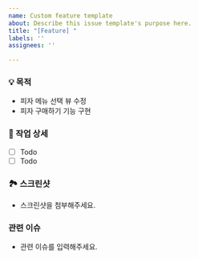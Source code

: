 ```yaml
---
name: Custom feature template
about: Describe this issue template's purpose here.
title: "[Feature] "
labels: ''
assignees: ''

---
```


### 💡 목적
- 피자 메뉴 선택 뷰 수정
- 피자 구매하기 기능 구현

### 📍 작업 상세
- [ ] Todo
- [ ] Todo

### 🏞 스크린샷
- 스크린샷을 첨부해주세요.

### 관련 이슈
- 관련 이슈를 입력해주세요.
